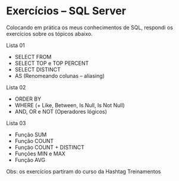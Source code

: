 # Exercícios – SQL Server

Colocando em prática os meus conhecimentos de SQL, respondi os exercícios sobre os tópicos abaixo.

Lista 01
- SELECT FROM
- SELECT TOP e TOP PERCENT
- SELECT DISTINCT
- AS (Renomeando colunas – aliasing)

Lista 02
- ORDER BY 
- WHERE (+ Like, Between, Is Null, Is Not Null)
- AND, OR e NOT (Operadores lógicos)

Lista 03
- Função SUM
- Função COUNT
- Função COUNT + DISTINCT
- Funções MIN e MAX
- Função AVG

Obs: os exercícios partiram do curso da Hashtag Treinamentos
